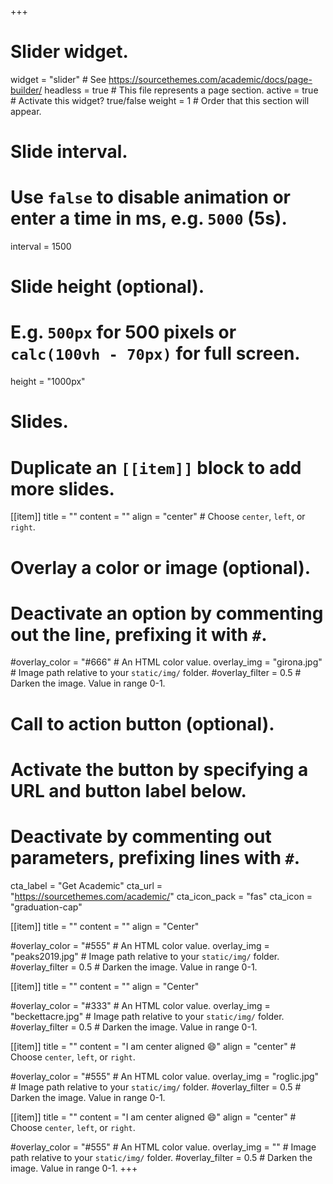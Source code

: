 +++
# Slider widget.
widget = "slider"  # See https://sourcethemes.com/academic/docs/page-builder/
headless = true  # This file represents a page section.
active = true  # Activate this widget? true/false
weight = 1  # Order that this section will appear.

# Slide interval.
# Use `false` to disable animation or enter a time in ms, e.g. `5000` (5s).
interval = 1500

# Slide height (optional).
# E.g. `500px` for 500 pixels or `calc(100vh - 70px)` for full screen.
height = "1000px"

# Slides.
# Duplicate an `[[item]]` block to add more slides.
[[item]]
  title = ""
  content = ""
  align = "center"  # Choose `center`, `left`, or `right`.

  # Overlay a color or image (optional).
  #   Deactivate an option by commenting out the line, prefixing it with `#`.
  #overlay_color = "#666"  # An HTML color value.
  overlay_img = "girona.jpg"  # Image path relative to your `static/img/` folder.
  #overlay_filter = 0.5  # Darken the image. Value in range 0-1.

  # Call to action button (optional).
  #   Activate the button by specifying a URL and button label below.
  #   Deactivate by commenting out parameters, prefixing lines with `#`.
  cta_label = "Get Academic"
  cta_url = "https://sourcethemes.com/academic/"
  cta_icon_pack = "fas"
  cta_icon = "graduation-cap"

[[item]]
  title = ""
  content = ""
  align = "Center"

  #overlay_color = "#555"  # An HTML color value.
  overlay_img = "peaks2019.jpg"  # Image path relative to your `static/img/` folder.
  #overlay_filter = 0.5  # Darken the image. Value in range 0-1.

[[item]]
  title = ""
  content = ""
  align = "Center"

  #overlay_color = "#333"  # An HTML color value.
  overlay_img = "beckettacre.jpg"  # Image path relative to your `static/img/` folder.
  #overlay_filter = 0.5  # Darken the image. Value in range 0-1.
  
  [[item]]
  title = ""
  content = "I am center aligned :smile:"
  align = "center"  # Choose `center`, `left`, or `right`.
  
  #overlay_color = "#555"  # An HTML color value.
  overlay_img = "roglic.jpg"  # Image path relative to your `static/img/` folder.
  #overlay_filter = 0.5  # Darken the image. Value in range 0-1.
  
  [[item]]
  title = ""
  content = "I am center aligned :smile:"
  align = "center"  # Choose `center`, `left`, or `right`.
  
  #overlay_color = "#555"  # An HTML color value.
  overlay_img = ""  # Image path relative to your `static/img/` folder.
  #overlay_filter = 0.5  # Darken the image. Value in range 0-1.
+++
